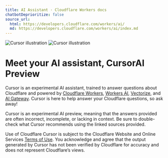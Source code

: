 ```yaml
---
title: AI Assistant · Cloudflare Workers docs
chatbotDeprioritize: false
source_url:
  html: https://developers.cloudflare.com/workers/ai/
  md: https://developers.cloudflare.com/workers/ai/index.md
---
```


![Cursor illustration](https://developers.cloudflare.com/_astro/cursor-dark.CqBNjfjr_ZR4meY.webp) ![Cursor illustration](https://developers.cloudflare.com/_astro/cursor-light.BIMnHhHE_tY6Bo.webp)

# Meet your AI assistant, CursorAI Preview

Cursor is an experimental AI assistant, trained to answer questions about Cloudflare and powered by [Cloudflare Workers](https://developers.cloudflare.com/workers/), [Workers AI](https://developers.cloudflare.com/workers-ai/), [Vectorize](https://developers.cloudflare.com/vectorize/), and [AI Gateway](https://developers.cloudflare.com/ai-gateway/). Cursor is here to help answer your Cloudflare questions, so ask away!

Cursor is an experimental AI preview, meaning that the answers provided are often incorrect, incomplete, or lacking in context. Be sure to double-check what Cursor recommends using the linked sources provided.



Use of Cloudflare Cursor is subject to the Cloudflare Website and Online Services [Terms of Use](https://www.cloudflare.com/website-terms/). You acknowledge and agree that the output generated by Cursor has not been verified by Cloudflare for accuracy and does not represent Cloudflare’s views.
